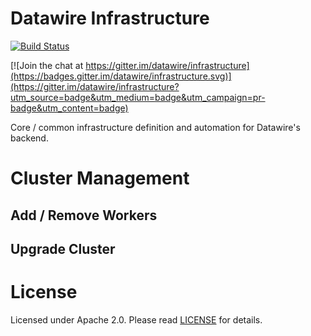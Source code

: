 # Datawire Infrastructure

[![Build Status](https://travis-ci.org/datawire/infrastructure.svg?branch=master)](https://travis-ci.org/datawire/infrastructure)

[![Join the chat at https://gitter.im/datawire/infrastructure](https://badges.gitter.im/datawire/infrastructure.svg)](https://gitter.im/datawire/infrastructure?utm_source=badge&utm_medium=badge&utm_campaign=pr-badge&utm_content=badge)

Core / common infrastructure definition and automation for Datawire's backend.

# Cluster Management

## Add / Remove Workers

## Upgrade Cluster

# License

Licensed under Apache 2.0. Please read [LICENSE](LICENSE) for details.
